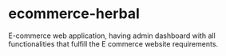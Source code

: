 # ecommerce-herbal
 
E-commerce web application, having admin dashboard with all functionalities that fulfill the E commerce website requirements. 
